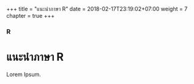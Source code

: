 +++
title = "แนะนำภาษา R"
date = 2018-02-17T23:19:02+07:00
weight = 7
chapter = true
+++

### R

# แนะนำภาษา R

Lorem Ipsum.